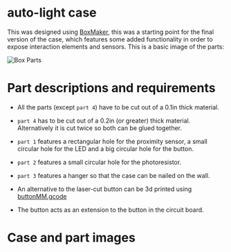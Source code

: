 # auto-light case

This was designed using [BoxMaker](http://boxmaker.connectionlab.org/), this was a starting point for the final version of the case, which features some added functionality in order to expose interaction elements and sensors. This is a basic image of the parts:

![Box Parts](https://raw.githubusercontent.com/tonyjmnz/hcin720/master/ia3/img/parts.png)

# Part descriptions and requirements

* All the parts (except `part 4`) have to be cut out of a 0.1in thick material.
* `part 4` has to be cut out of a 0.2in (or greater) thick material. Alternatively it is cut twice so both can be glued together.
* `part 1` features a rectangular hole for the proximity sensor, a small circular hole for the LED and a big circular hole for the button.
* `part 2` features a small circular hole for the photoresistor.
* `part 3` features a hanger so that the case can be nailed on the wall.

* An alternative to the laser-cut button can be 3d printed using [buttonMM.gcode](https://raw.githubusercontent.com/tonyjmnz/hcin720/master/ia3/buttonMM.gcode)
* The button acts as an extension to the button in the circuit board.

# Case and part images

